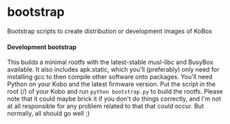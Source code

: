 # bootstrap
Bootstrap scripts to create distribution or development images of KoBox

#### Development bootstrap
This builds a minimal rootfs with the latest-stable musl-libc and BusyBox available. It also includes apk.static, which you'll (preferably) only need for installing gcc to then compile other software onto packages.
You'll need Python on your Kobo and the latest firmware version. Put the script in the root (/) of your Kobo and run ```python bootstrap.py``` to build the rootfs. Please note that it could maybe brick it if you don't do things correctly, and I'm not at all responsible for any problem related to that that could occur. But normally, all should go well ;)
